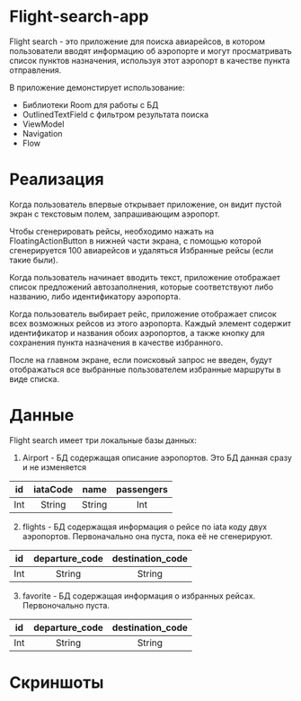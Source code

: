 # Flight-search-app

Flight search - это приложение для поиска авиарейсов, в котором пользователи вводят информацию об аэропорте и могут просматривать список пунктов назначения, используя этот аэропорт в качестве пункта отправления. 

В приложение демонстирует использование:
* Библиотеки Room для работы с БД
* OutlinedTextField с фильтром результата поиска
* ViewModel
* Navigation
* Flow

# Реализация
Когда пользователь впервые открывает приложение, он видит пустой экран с текстовым полем, запрашивающим аэропорт.

Чтобы сгенерировать рейсы, необходимо нажать на FloatingActionButton в нижней части экрана, с помощью которой сгенерируется 100 авиарейсов и удаляться Избранные рейсы (если такие были).

Когда пользователь начинает вводить текст, приложение отображает список предложений автозаполнения, которые соответствуют либо названию, либо идентификатору аэропорта.

Когда пользователь выбирает рейс, приложение отображает список всех возможных рейсов из этого аэропорта. Каждый элемент содержит идентификатор и названия обоих аэропортов, а также кнопку для сохранения пункта назначения в качестве избранного. 

После на главном экране, если поисковый запрос не введен, будут отображаться все выбранные пользователем избранные маршруты в виде списка.

# Данные
Flight search имеет три локальные базы данных:

1. Airport - БД содержащая описание аэропортов. Это БД данная сразу и не изменяется

| id | iataCode | name | passengers |
|-----|:---------:|:---------:|:---------:|
| Int | String | String | Int |

2. flights - БД содержащая информация о рейсе по iata коду двух аэропортов. Первоначально она пуста, пока её не сгенерируют.

| id | departure_code | destination_code |
|-----|:---------:|:---------:|
| Int | String | String |

3. favorite - БД содержащая информация о избранных рейсах. Первоночально пуста.

| id | departure_code | destination_code |
|-----|:---------:|:---------:|
| Int | String | String |

# Скриншоты
